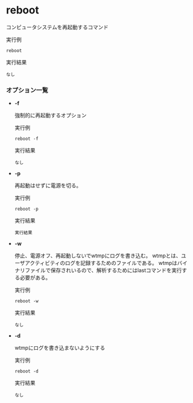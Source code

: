 [](ファイル名はコマンド名.md)
# reboot
コンピュータシステムを再起動するコマンド

  実行例 [](変更しない)
  
  ```
  reboot
  ```


  実行結果　[](変更しない)


  ```
  なし
  ```

### オプション一覧


- **-f**
  
  強制的に再起動するオプション

  実行例 [](変更しない)
  
  ```
  reboot -f
  ```


  実行結果　[](変更しない)


  ```
  なし
  ```
- **-p** 
    
  再起動はせずに電源を切る。
  
  実行例　[](変更しない)
  
  ```
  reboot -p
  ```


  実行結果　[](変更しない)


  ```
  実行結果
  ```
- **-w** 
    
  停止、電源オフ、再起動しないでwtmpにログを書き込む。
  wtmpとは、ユーザアクティビティのログを記録するためのファイルである。
  wtmpはバイナリファイルで保存されいるので、解析するためにはlastコマンドを実行する必要がある。
  
  実行例　[](変更しない)
  
  ```
  reboot -w
  ```


  実行結果　[](変更しない)


  ```
  なし
  ```

- **-d** 
    
  wtmpにログを書き込まないようにする
  
  実行例　[](変更しない)
  
  ```
  reboot -d
  ```


  実行結果　[](変更しない)


  ```
  なし
  ```
